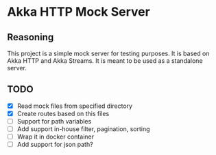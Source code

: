 # Akka HTTP Mock Server

## Reasoning

This project is a simple mock server for testing purposes. 
It is based on Akka HTTP and Akka Streams.
It is meant to be used as a standalone server.

## TODO
- [x] Read mock files from specified directory 
- [x] Create routes based on this files
- [ ] Support for path variables
- [ ] Add support in-house filter, pagination, sorting
- [ ] Wrap it in docker container
- [ ] Add support for json path?
